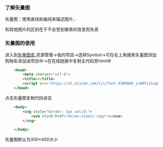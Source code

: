 ### 了解矢量图

矢量图：使用直线和曲线来描述图片，

和其他图片的区别在于不会受到像素的改变而失真

### 矢量图的使用

进入到[矢量图库](https://www.iconfont.cn/),资源管理->我的项目->选择Symbol->可在右上角搜索矢量图添加购物车添加进项目中->在在线链接中复制主代码至html中

```html
	<head>
		<meta charset="utf-8">
		<title></title>
		<script src="https://at.alicdn.com/t/c/font_4306080_jc60fz11ugh.js"></script>
	</head>
```

点击矢量图复制代码进去

```html
	<body>
		<svg style="border: 1px solid;">
			<use xlink:href="#icon-xiaoxi-copy"></use>
		</svg>
			
	</body>
```

矢量图默认为300*400大小
